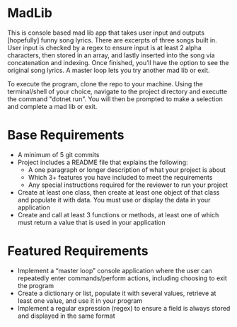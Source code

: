 # MadLib
This is console based mad lib app that takes user input and outputs [hopefully] funny song lyrics. There are excerpts of three songs built in. User input is checked by a regex to ensure input is at least 2 alpha characters, then stored in an array, and lastly inserted into the song via concatenation and indexing. Once finished, you’ll have the option to see the original song lyrics. A master loop lets you try another mad lib or exit. 

To execute the program, clone the repo to your machine. Using the terminal/shell of your choice, navigate to the project directory and executte the command "dotnet run". You will then be prompted to make a selection and complete a mad lib or exit.

# Base Requirements
- A minimum of 5 git commits 
- Project includes a README file that explains the following:
    - A one paragraph or longer description of what your project is about
    - Which 3+ features you have included to meet the requirements
    - Any special instructions required for the reviewer to run your project
- Create at least one class, then create at least one object of that class and populate it with data. You must use or display the data in your application
- Create and call at least 3 functions or methods, at least one of which must return a value that is used in your application


# Featured Requirements
- Implement a “master loop” console application where the user can repeatedly enter commands/perform actions, including choosing to exit the program
- Create a dictionary or list, populate it with several values, retrieve at least one value, and use it in your program
- Implement a regular expression (regex) to ensure a field is always stored and displayed in the same format
